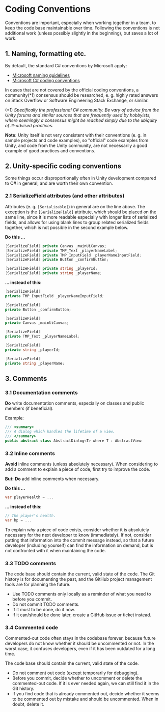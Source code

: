# Coding Conventions

Conventions are important, especially when working together in a team, to keep
the code base maintainable over time. Following the conventions is not additional
work (unless possibly slightly in the beginning), but saves a lot of work.

## 1. Naming, formatting etc.

By default, the standard C# conventions by Microsoft apply:
* [Microsoft naming guidelines](https://docs.microsoft.com/en-us/dotnet/standard/design-guidelines/naming-guidelines)
* [Microsoft C# coding conventions](https://docs.microsoft.com/en-us/dotnet/csharp/fundamentals/coding-style/coding-conventions)

In cases that are not covered by the official coding conventions, a community(*1) consensus
should be researched, e. g. highly rated answers on Stack Overflow or Software Engineering
Stack Exchange, or similar.

(*1) *Specifically the professional C# community. Be vary of advice from the Unity
forums and similar sources that are frequently used by hobbyists, where seemingly
a consensus might be reached simply due to the ubiquity of ill-advised practices.*

**Note:**
Unity itself is not very consistent with their conventions (e. g. in sample projects
and code examples), so "official" code examples from Unity, and code from the Unity
community, are not necessarily a good example of good practices and conventions.

## 2. Unity-specific coding conventions

Some things occur disproportionally often in Unity development compared to C# in general,
and are worth their own convention.

### 2.1 SerializeField attributes (and other attributes)

Attributes (e. g. `[Serializable]`) in general are on the line above. The exception
is the `[SerializeField]` attribute, which should be placed on the same line, since
it is more readable especially with longer lists of serialized fields, and allows
for using blank lines to group related serialized fields together, which is not
possible in the second example below.

**Do this ...**
```c#
[SerializeField] private Canvas _mainUiCanvas;
[SerializeField] private TMP_Text _playerNameLabel;
[SerializeField] private TMP_InputField _playerNameInputField;
[SerializeField] private Button _confirmButton;

[SerializeField] private string _playerId;
[SerializeField] private string _playerName;
```

**... instead of this:**
```c#
[SerializeField]
private TMP_InputField _playerNameInputField;

[SerializeField]
private Button _confirmButton;

[SerializeField]
private Canvas _mainUiCanvas;

[SerializeField]
private TMP_Text _playerNameLabel;

[SerializeField]
private string _playerId;

[SerializeField]
private string _playerName;
```

## 3. Comments

### 3.1 Documentation comments

**Do** write documentation comments, especially on classes and public members
(if beneficial).

Example:

```c#
/// <summary>
/// A dialog which handles the lifetime of a view.
/// </summary>
public abstract class AbstractDialog<T> where T : AbstractView
```

### 3.2 Inline comments

**Avoid** inline comments (unless absolutely necessary). When considering to add
a comment to explain a piece of code, first try to improve the code.

**But:** **Do** add inline comments when necessary.

**Do this ...**
```c#
var playerHealth = ...
```

**... instead of this:**
```c#
// The player's health.
var hp = ...
```

To explain *why* a piece of code exists, consider whether it is absolutely necessary for
the next developer to know (immediately). If not, consider putting that information into
the commit message instead, so that a future developer (including yourself) can find the
information on demand, but is not confronted with it when maintaining the code.

### 3.3 TODO comments

The code base should contain the current, valid state of the code. The Git history is
for documenting the past, and the GitHub project management tools are for planning the
future.

- Use TODO comments only locally as a reminder of what you need to before you commit.
- Do not commit TODO comments.
- If it must to be done, do it now.
- If it can/should be done later, create a GitHub issue or ticket instead.

### 3.4 Commented code

Commented-out code often stays in the codebase forever, because future developers do not
know whether it should be uncommented or not. In the worst case, it confuses developers,
even if it has been outdated for a long time.

The code base should contain the current, valid state of the code.

- Do not comment out code (except temporarily for debugging).
- Before you commit, decide whether to uncomment or delete the commented-out code. If it
is ever needed again, we can still find it in the Git history.
- If you find code that is already commented out, decide whether it seems to be commented
out by mistake and should be uncommented. When in doubt, delete it.
